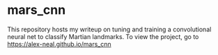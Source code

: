 # mars_cnn

This repository hosts my writeup on tuning and training a convolutional neural net to classify Martian landmarks. To view the project, go to https://alex-neal.github.io/mars_cnn

